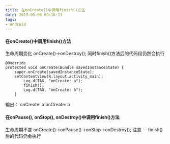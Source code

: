 ```yaml
---
title: 在onCreate()中调用finish()方法
date: 2019-05-06 09:16:11
tags:
- Android
---
```


#### 在onCreate()中调用finish()方法
生命周期变化 onCreate()->onDestroy();
同时finish()方法后的代码段仍然会执行
```
@Override
protected void onCreate(Bundle savedInstanceState) {
    super.onCreate(savedInstanceState);
    setContentView(R.layout.activity_main);
        Log.d(TAG, "onCreate: a");
        finish();
        Log.d(TAG, "onCreate: b");
    }
```
输出：
	onCreate: a
	onCreate: b

#### 在onPause(), onStop(), onDestroy()中调用finish()方法
生命周期不变 onCreate()->onPause()->onStop->onDestroy();
注意 -- finish()后的代码仍会执行
